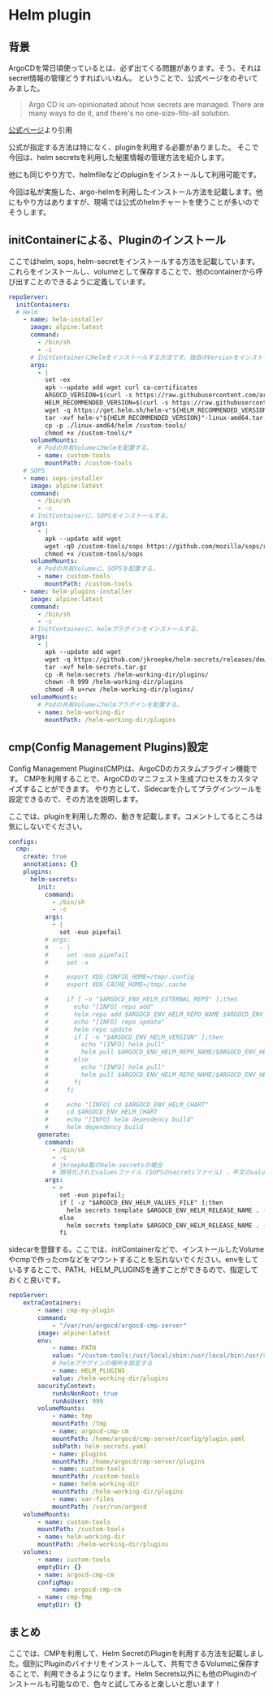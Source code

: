 # Helm plugin

## 背景
ArgoCDを常日頃使っているとは、必ず出てくる問題があります。そう、それはsecret情報の管理どうすればいいねん。
ということで、公式ページをのぞいてみました。
> Argo CD is un-opinionated about how secrets are managed. There are many ways to do it, and there's no one-size-fits-all solution.

[公式ページ](https://argo-cd.readthedocs.io/en/stable/operator-manual/config-management-plugins/)より引用

公式が指定する方法は特になく、pluginを利用する必要がありました。
そこで今回は、helm secretsを利用した秘匿情報の管理方法を紹介します。

他にも同じやり方で、helmfileなどのpluginをインストールして利用可能です。

今回は私が実施した、argo-helmを利用したインストール方法を記載します。他にもやり方はありますが、現場では公式のhelmチャートを使うことが多いのでそうします。
## initContainerによる、Pluginのインストール
ここではhelm, sops, helm-secretをインストールする方法を記載しています。これらをインストールし、volumeとして保存することで、他のcontainerから呼び出すことのできるように定義しています。
```yaml
repoServer:
  initContainers:
  # Helm
    - name: helm-installer
      image: alpine:latest
      command:
        - /bin/sh
        - -c
      # InitContainerにHelmをインストールする方法です。独自のVersionをインストールしたい場合利用します。
      args:
        - |
          set -ex
          apk --update add wget curl ca-certificates
          ARGOCD_VERSION=$(curl -s https://raw.githubusercontent.com/argoproj/argo-helm/argo-cd-7.0.0/charts/argo-cd/Chart.yaml | grep appVersion | sed -e 's/^[^: ]*: //')
          HELM_RECOMMENDED_VERSION=$(curl -s https://raw.githubusercontent.com/argoproj/argo-cd/"${ARGOCD_VERSION}"/hack/tool-versions.sh | grep helm3_version | sed -e 's/^[^=]*=//')
          wget -q https://get.helm.sh/helm-v"${HELM_RECOMMENDED_VERSION}"-linux-amd64.tar.gz
          tar -xvf helm-v"${HELM_RECOMMENDED_VERSION}"-linux-amd64.tar.gz
          cp -p ./linux-amd64/helm /custom-tools/
          chmod +x /custom-tools/*
      volumeMounts:
        # Podの共有VolumeにHelmを配置する。
        - name: custom-tools
          mountPath: /custom-tools
    # SOPS
    - name: sops-installer
      image: alpine:latest
      command:
        - /bin/sh
        - -c
      # InitContainerに、SOPSをインストールする。
      args:
        - |
          apk --update add wget
          wget -qO /custom-tools/sops https://github.com/mozilla/sops/releases/download/v3.7.3/sops-v3.7.3.linux
          chmod +x /custom-tools/sops
      volumeMounts:
        # Podの共有Volumeに、SOPSを配置する。
        - name: custom-tools
          mountPath: /custom-tools
    - name: helm-plugins-installer
      image: alpine:latest
      command:
        - /bin/sh
        - -c
      # InitContainerに、helmプラグインをインストールする。
      args:
        - |
          apk --update add wget
          wget -q https://github.com/jkroepke/helm-secrets/releases/download/v4.6.3/helm-secrets.tar.gz
          tar -xvf helm-secrets.tar.gz
          cp -R helm-secrets /helm-working-dir/plugins/
          chown -R 999 /helm-working-dir/plugins
          chmod -R u+rwx /helm-working-dir/plugins/
      volumeMounts:
        # Podの共有Volumeにhelmプラグインを配置する。
        - name: helm-working-dir
          mountPath: /helm-working-dir/plugins
```

## cmp(Config Management Plugins)設定
Config Management Plugins(CMP)は、ArgoCDのカスタムプラグイン機能です。
CMPを利用することで、ArgoCDのマニフェスト生成プロセスをカスタマイズすることができます。
やり方として、Sidecarを介してプラグインツールを設定できるので、その方法を説明します。


ここでは、pluginを利用した際の、動きを記載します。コメントしてるところは気にしないでください。
```yaml
configs:
  cmp:
    create: true
    annotations: {}
    plugins:
      helm-secrets:
        init:
          command: 
            - /bin/sh
            - -c
          args:
            - |
              set -euo pipefail
          # args:
          #   - |
          #     set -euo pipefail
          #     set -x

          #     export XDG_CONFIG_HOME=/tmp/.config
          #     export XDG_CACHE_HOME=/tmp/.cache

          #     if [ -n "$ARGOCD_ENV_HELM_EXTERNAL_REPO" ];then
          #       echo "[INFO] repo add"
          #       helm repo add $ARGOCD_ENV_HELM_REPO_NAME $ARGOCD_ENV_HELM_EXTERNAL_REPO
          #       echo "[INFO] repo update"
          #       helm repo update
          #       if [ -n "$ARGOCD_ENV_HELM_VERSION" ];then
          #         echo "[INFO] helm pull"
          #         helm pull $ARGOCD_ENV_HELM_REPO_NAME/$ARGOCD_ENV_HELM_CHART --version $ARGOCD_ENV_HELM_VERSION --untar
          #       else
          #         echo "[INFO] helm pull"
          #         helm pull $ARGOCD_ENV_HELM_REPO_NAME/$ARGOCD_ENV_HELM_CHART --untar
          #       fi
          #     fi

          #     echo "[INFO] cd $ARGOCD_ENV_HELM_CHART"
          #     cd $ARGOCD_ENV_HELM_CHART
          #     echo "[INFO] helm dependency build"
          #     helm dependency build
        generate:
          command: 
            - /bin/sh
            - -c
            # jkroepke製のhelm-secretsの場合
            # 暗号化されたvaluesファイル (SOPSのsecretsファイル) 、平文のvaluesファイル、を使用してhelmコマンドを実行する。
          args:
            - >
              set -euo pipefail;
              if [ -z "$ARGOCD_ENV_HELM_VALUES_FILE" ];then
                helm secrets template $ARGOCD_ENV_HELM_RELEASE_NAME . -n $ARGOCD_APP_NAMESPACE -f $ARGOCD_ENV_HELM_SECRETS_FILE;
              else              
                helm secrets template $ARGOCD_ENV_HELM_RELEASE_NAME . -n $ARGOCD_APP_NAMESPACE -f $ARGOCD_ENV_HELM_VALUES_FILE -f $ARGOCD_ENV_HELM_SECRETS_FILE;
              fi
```

sidecarを登録する。ここでは、initContainerなどで、インストールしたVolumeやcmpで作ったcmなどをマウントすることを忘れないでください。envをしているするとこで、PATH、HELM_PLUGINSを通すことができるので、指定しておくと良いです。
```yaml
repoServer:
    extraContainers: 
        - name: cmp-my-plugin
        command:
            - "/var/run/argocd/argocd-cmp-server"
        image: alpine:latest
        env:
            - name: PATH
            value: "/custom-tools:/usr/local/sbin:/usr/local/bin:/usr/sbin:/usr/bin:/sbin:/bin"
            # helmプラグインの場所を設定する
            - name: HELM_PLUGINS
            value: /helm-working-dir/plugins
        securityContext:
            runAsNonRoot: true
            runAsUser: 999
        volumeMounts:
            - name: tmp
            mountPath: /tmp
            - name: argocd-cmp-cm
            mountPath: /home/argocd/cmp-server/config/plugin.yaml
            subPath: helm-secrets.yaml
            - name: plugins
            mountPath: /home/argocd/cmp-server/plugins
            - name: custom-tools
            mountPath: /custom-tools
            - name: helm-working-dir
            mountPath: /helm-working-dir/plugins
            - name: var-files
            mountPath: /var/run/argocd
    volumeMounts:
        - name: custom-tools
        mountPath: /custom-tools
        - name: helm-working-dir
        mountPath: /helm-working-dir/plugins
    volumes:
        - name: custom-tools
        emptyDir: {}
        - name: argocd-cmp-cm
        configMap:
            name: argocd-cmp-cm
        - name: cmp-tmp
        emptyDir: {}

```

## まとめ
ここでは、CMPを利用して、Helm SecretのPluginを利用する方法を記載しました。個別にPluginのバイナリをインストールして、共有できるVolumeに保存することで、利用できるようになります。Helm Secrets以外にも他のPluginのインストールも可能なので、色々と試してみると楽しいと思います！
